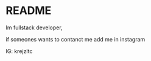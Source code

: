 # README

Im fullstack developer,

if someones wants to contanct me add me in instagram

IG: krejzltc
